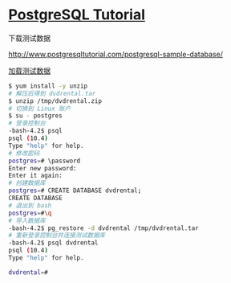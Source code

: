 # [PostgreSQL Tutorial](http://www.postgresqltutorial.com/)

下载测试数据

<http://www.postgresqltutorial.com/postgresql-sample-database/>

[加载测试数据](http://www.postgresqltutorial.com/load-postgresql-sample-database/)

```bash
$ yum install -y unzip
# 解压后得到 dvdrental.tar
$ unzip /tmp/dvdrental.zip
# 切换到 Linux 账户
$ su - postgres
# 登录控制台
-bash-4.2$ psql
psql (10.4)
Type "help" for help.
# 修改密码
postgres=# \password
Enter new password:
Enter it again:
# 创建数据库
postgres=# CREATE DATABASE dvdrental;
CREATE DATABASE
# 退出到 bash
postgres=#\q
# 导入数据库
-bash-4.2$ pg_restore -d dvdrental /tmp/dvdrental.tar
# 重新登录控制台并连接测试数据库
-bash-4.2$ psql dvdrental
psql (10.4)
Type "help" for help.

dvdrental=#
```